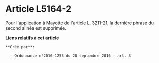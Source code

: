 # Article L5164-2

Pour l'application à Mayotte de l'article L. 3211-21, la dernière phrase du second alinéa est supprimée.

**Liens relatifs à cet article**

	**Créé par**:

	  - Ordonnance n°2016-1255 du 28 septembre 2016 - art. 3
